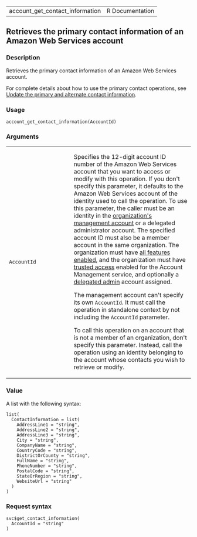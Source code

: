 <table style="width: 100%;">
<tbody>
<tr class="odd">
<td>account_get_contact_information</td>
<td style="text-align: right;">R Documentation</td>
</tr>
</tbody>
</table>

## Retrieves the primary contact information of an Amazon Web Services account

### Description

Retrieves the primary contact information of an Amazon Web Services
account.

For complete details about how to use the primary contact operations,
see [Update the primary and alternate contact
information](https://docs.aws.amazon.com/accounts/latest/reference/manage-acct-update-contact.html).

### Usage

    account_get_contact_information(AccountId)

### Arguments

<table>
<colgroup>
<col style="width: 35%" />
<col style="width: 65%" />
</colgroup>
<tbody>
<tr class="odd">
<td><code
id="account_get_contact_information_:_AccountId">AccountId</code></td>
<td><p>Specifies the 12-digit account ID number of the Amazon Web
Services account that you want to access or modify with this operation.
If you don't specify this parameter, it defaults to the Amazon Web
Services account of the identity used to call the operation. To use this
parameter, the caller must be an identity in the <a
href="https://docs.aws.amazon.com/organizations/latest/userguide/orgs_getting-started_concepts.html#account">organization's
management account</a> or a delegated administrator account. The
specified account ID must also be a member account in the same
organization. The organization must have <a
href="https://docs.aws.amazon.com/organizations/latest/userguide/orgs_manage_org_support-all-features.html">all
features enabled</a>, and the organization must have <a
href="https://docs.aws.amazon.com/organizations/latest/userguide/">trusted
access</a> enabled for the Account Management service, and optionally a
<a
href="https://docs.aws.amazon.com/organizations/latest/userguide/">delegated
admin</a> account assigned.</p>
<p>The management account can't specify its own <code>AccountId</code>.
It must call the operation in standalone context by not including the
<code>AccountId</code> parameter.</p>
<p>To call this operation on an account that is not a member of an
organization, don't specify this parameter. Instead, call the operation
using an identity belonging to the account whose contacts you wish to
retrieve or modify.</p></td>
</tr>
</tbody>
</table>

### Value

A list with the following syntax:

    list(
      ContactInformation = list(
        AddressLine1 = "string",
        AddressLine2 = "string",
        AddressLine3 = "string",
        City = "string",
        CompanyName = "string",
        CountryCode = "string",
        DistrictOrCounty = "string",
        FullName = "string",
        PhoneNumber = "string",
        PostalCode = "string",
        StateOrRegion = "string",
        WebsiteUrl = "string"
      )
    )

### Request syntax

    svc$get_contact_information(
      AccountId = "string"
    )
